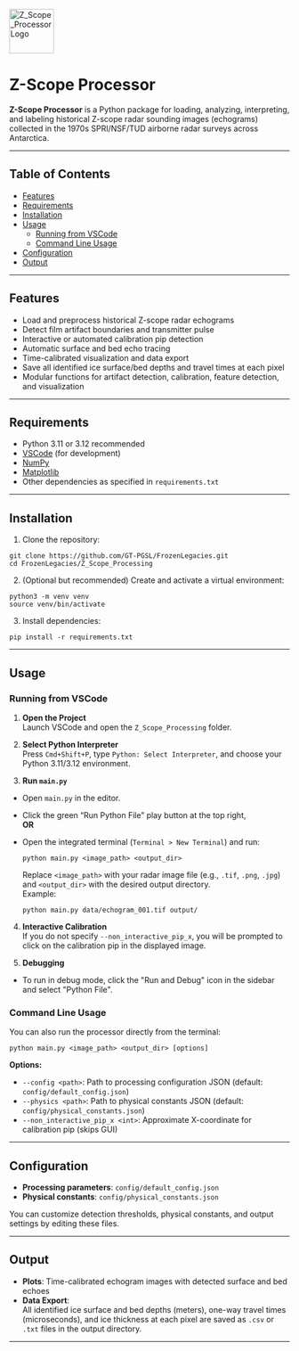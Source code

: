 <p align="left">
  <img src="docs/logo-echo-explore-combine-wbg.png" alt="Z_Scope_Processor Logo" height="80">
  <span style="font-size:2em; vertical-align: middle;">
</p>

# Z-Scope Processor

**Z-Scope Processor** is a Python package for loading, analyzing, interpreting, and labeling historical Z-scope radar sounding images (echograms) collected in the 1970s SPRI/NSF/TUD airborne radar surveys across Antarctica.

---

## Table of Contents

- [Features](#features)
- [Requirements](#requirements)
- [Installation](#installation)
- [Usage](#usage)
  - [Running from VSCode](#running-from-vscode)
  - [Command Line Usage](#command-line-usage)
- [Configuration](#configuration)
- [Output](#output)
  
---

## Features

- Load and preprocess historical Z-scope radar echograms
- Detect film artifact boundaries and transmitter pulse
- Interactive or automated calibration pip detection
- Automatic surface and bed echo tracing
- Time-calibrated visualization and data export
- Save all identified ice surface/bed depths and travel times at each pixel
- Modular functions for artifact detection, calibration, feature detection, and visualization


---

## Requirements

- Python 3.11 or 3.12 recommended
- [VSCode](https://code.visualstudio.com/) (for development)
- [NumPy](https://numpy.org/)
- [Matplotlib](https://matplotlib.org/)
- Other dependencies as specified in `requirements.txt` 

---

## Installation

1. Clone the repository:
```
git clone https://github.com/GT-PGSL/FrozenLegacies.git
cd FrozenLegacies/Z_Scope_Processing
```

2. (Optional but recommended) Create and activate a virtual environment:
```
python3 -m venv venv
source venv/bin/activate
```

3. Install dependencies:
```
pip install -r requirements.txt
```

---

## Usage

### Running from VSCode

1. **Open the Project**  
Launch VSCode and open the `Z_Scope_Processing` folder.

2. **Select Python Interpreter**  
Press `Cmd+Shift+P`, type `Python: Select Interpreter`, and choose your Python 3.11/3.12 environment.

3. **Run `main.py`**  
- Open `main.py` in the editor.
- Click the green “Run Python File” play button at the top right,  
  **OR**  
- Open the integrated terminal (`Terminal > New Terminal`) and run:

  ```
  python main.py <image_path> <output_dir>
  ```

  Replace `<image_path>` with your radar image file (e.g., `.tif`, `.png`, `.jpg`) and `<output_dir>` with the desired output directory.  
  Example:

  ```
  python main.py data/echogram_001.tif output/
  ```

4. **Interactive Calibration**  
If you do not specify `--non_interactive_pip_x`, you will be prompted to click on the calibration pip in the displayed image.

5. **Debugging**  
- To run in debug mode, click the "Run and Debug" icon in the sidebar and select "Python File".

### Command Line Usage

You can also run the processor directly from the terminal:
```
python main.py <image_path> <output_dir> [options]
```
**Options:**
- `--config <path>`: Path to processing configuration JSON (default: `config/default_config.json`)
- `--physics <path>`: Path to physical constants JSON (default: `config/physical_constants.json`)
- `--non_interactive_pip_x <int>`: Approximate X-coordinate for calibration pip (skips GUI)

---

## Configuration

- **Processing parameters**: `config/default_config.json`
- **Physical constants**: `config/physical_constants.json`

You can customize detection thresholds, physical constants, and output settings by editing these files.

---

## Output

- **Plots**: Time-calibrated echogram images with detected surface and bed echoes
- **Data Export**:  
  All identified ice surface and bed depths (meters), one-way travel times (microseconds), and ice thickness at each pixel are saved as `.csv` or `.txt` files in the output directory.

---

